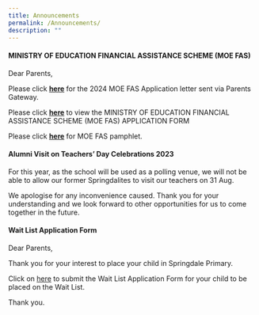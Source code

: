 ```yaml
---
title: Announcements
permalink: /Announcements/
description: ""
---
```

#### MINISTRY OF EDUCATION FINANCIAL ASSISTANCE SCHEME (MOE FAS)

Dear Parents,
 
Please click **[here](/files/letter%20to%20parents%20-%202024%20moe%20fas%20application.pdf)** for the 2024 MOE FAS Application letter sent via Parents Gateway.

Please click **[here](/files/2024%20moe%20fas%20application%20form.pdf)** to view the MINISTRY OF EDUCATION FINANCIAL ASSISTANCE SCHEME (MOE FAS) APPLICATION FORM

Please click **[here](/files/moe%20fas%20pamphlet%204%20languages.pdf)** for MOE FAS pamphlet.


#### Alumni Visit on Teachers’ Day Celebrations 2023

For this year, as the school will be used as a polling venue, we will not be able to allow our former Springdalites to visit our teachers on 31 Aug. 

We apologise for any inconvenience caused. Thank you for your understanding and we look forward to other opportunities for us to come together in the future.


#### Wait List Application Form

Dear Parents,

Thank you for your interest to place your child in Springdale Primary.

Click on [here](https://go.gov.sg/sdpswaitlistapplicationform) to submit the Wait List Application Form for your child to be placed on the Wait List. 


Thank you.